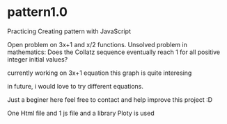 # pattern1.0

Practicing Creating pattern with JavaScript 

Open problem on 3x+1 and x/2 functions. Unsolved problem in mathematics: Does the Collatz sequence eventually reach 1 for all positive integer initial values?

currently working on 3x+1 equation 
 this graph is quite interesing 
 
in future, i would love to try different equations.

Just a beginer here feel free to contact and help improve this project :D

One Html file and 1 js file and a library Ploty is used 
